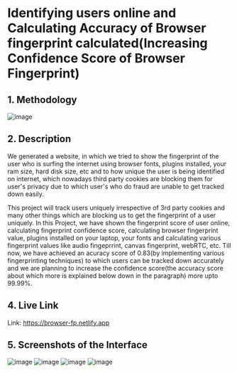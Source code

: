 # Identifying users online and Calculating Accuracy of Browser fingerprint calculated(Increasing Confidence Score of Browser Fingerprint)
## 1. Methodology
![image](https://user-images.githubusercontent.com/54709833/208247226-9323301a-1819-48cc-afca-4b228b3f3548.png)


## 2. Description
We generated a website, in which we tried to show the fingerprint of the user who is surfing the internet using browser fonts, plugins installed, your ram size, hard disk size, etc and to how unique the user is being identified on internet, which nowadays third party cookies are blocking them for user's privacy due to which user's who do fraud are unable to get tracked down easily.

This project will track users uniquely irrespective of 3rd party cookies and many other things which are blocking us to get the fingerprint of a user uniquely. In this Project, we have shown the fingerprint score of user online, calculating fingerprint confidence score, calculating browser fingerprint value, plugins installed on your laptop, your fonts and calculating various fingerprint values like audio fingeprrint, canvas fingerprint, webRTC, etc.
Till now, we have achieved an acuracy score of 0.83(by implementing various fingerprinting techniques) to which users can be tracked down accurately and we are planning to increase the confidence score(the accuracy score about which more is explained below down in the paragraph) more upto 99.99%. 

## 4. Live Link
Link: https://browser-fp.netlify.app

## 5. Screenshots of the Interface
![image](https://user-images.githubusercontent.com/54709833/208246463-55c1f681-29ed-4693-be83-c40e06110046.png)
![image](https://user-images.githubusercontent.com/54709833/208246537-88815fe9-e9b2-46ad-9eed-7422ff5d942c.png)
![image](https://user-images.githubusercontent.com/54709833/208246558-5c210a3d-3d52-4005-8d4c-f34a3fdede4d.png)
![image](https://user-images.githubusercontent.com/54709833/208246575-064685db-43d2-44ac-a9bf-82c758fbe5e3.png)
